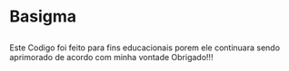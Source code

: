 # Basigma
##
Este Codigo foi feito para fins educacionais porem ele continuara sendo aprimorado de acordo com minha vontade Obrigado!!!
